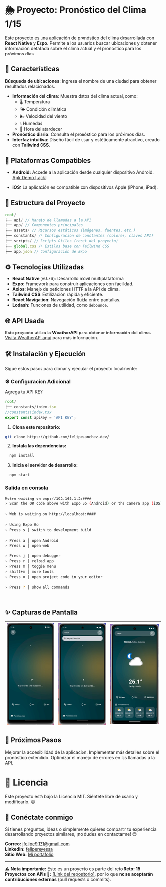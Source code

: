 # 🌦️ Proyecto: Pronóstico del Clima 1/15
Este proyecto es una aplicación de pronóstico del clima desarrollada con **React Native** y **Expo**. Permite a los usuarios buscar ubicaciones y obtener información detallada sobre el clima actual y el pronóstico para los próximos días.
## 📱 Características
**Búsqueda de ubicaciones**: Ingresa el nombre de una ciudad para obtener resultados relacionados.
- **Información del clima**: Muestra datos del clima actual, como:
  - 🌡️ Temperatura
  - 🌤️ Condición climática
  - 🌬️ Velocidad del viento
  - 💧 Humedad
  - 🌅 Hora del atardecer
- **Pronóstico diario**: Consulta el pronóstico para los próximos días.
- **Interfaz intuitiva**: Diseño fácil de usar y estéticamente atractivo, creado con **Tailwind CSS**.
## 📱 Plataformas Compatibles

- **Android:** Accede a la aplicación desde cualquier dispositivo Android.  
  [Apk Demo [.apk]](https://expo.dev/artifacts/eas/4HyspTxXZwrbuyKpq5TH5b.apk)

- **iOS:** La aplicación es compatible con dispositivos Apple (iPhone, iPad).
## 📂 Estructura del Proyecto
```JavaScript
root/ 
├── api/ // Manejo de llamadas a la API 
├── app/ // Componentes principales 
├── assets/ // Recursos estáticos (imágenes, fuentes, etc.) 
├── constants/ // Configuración de constantes (colores, claves API) 
├── scripts/ // Scripts útiles (reset del proyecto) 
├── global.css // Estilos base con Tailwind CSS 
├── app.json // Configuración de Expo 
 ```

## ⚙️ Tecnologías Utilizadas
- **React Native** (v0.76): Desarrollo móvil multiplataforma.
- **Expo**: Framework para construir aplicaciones con facilidad.
- **Axios**: Manejo de peticiones HTTP a la API de clima.
- **Tailwind CSS**: Estilización rápida y eficiente.
- **React Navigation**: Navegación fluida entre pantallas.
- **Lodash**: Funciones de utilidad, como `debounce`.
## 🌐 API Usada
Este proyecto utiliza la **WeatherAPI** para obtener información del clima. [Visita WeatherAPI aquí](https://www.weatherapi.com/) para más información.
## 🛠️ Instalación y Ejecución
Sigue estos pasos para clonar y ejecutar el proyecto localmente:
### ⚙️ Configuracion Adicional
Agrega tu API KEY
```JavaScript
root/ 
├── constants/index.tsx
//constants\index.tsx
export const apiKey = 'API KEY';
 ```
1. **Clona este repositorio:**

```bash
git clone https://github.com/felipesanchez-dev/
```
2.  **Instala las dependencias:**
```bash
  npm install
```
3.  **Inicia el servidor de desarrollo:**
```bash
  npm start
```
### Salida en consola
```bash
Metro waiting on exp://192.168.1.2:####
› Scan the QR code above with Expo Go (Android) or the Camera app (iOS)

› Web is waiting on http://localhost:####

› Using Expo Go
› Press s │ switch to development build

› Press a │ open Android
› Press w │ open web

› Press j │ open debugger
› Press r │ reload app
› Press m │ toggle menu
› shift+m │ more tools
› Press o │ open project code in your editor

› Press ? │ show all commands
```
<br>

## ✨ Capturas de Pantalla

| ![Captura 1](https://github.com/felipesanchez-dev/Pronostico-del-Clima/blob/main/assets/Capturas/app1.jpg) | ![Captura 2](https://github.com/felipesanchez-dev/Pronostico-del-Clima/blob/main/assets/Capturas/app2.jpg) | ![Captura 3](https://github.com/felipesanchez-dev/Pronostico-del-Clima/blob/main/assets/Capturas/app3.jpg) |
|------------------------------------------|------------------------------------------|------------------------------------------|

## 📌 Próximos Pasos
Mejorar la accesibilidad de la aplicación.
Implementar más detalles sobre el pronóstico extendido.
Optimizar el manejo de errores en las llamadas a la API.

# 📄 Licencia
Este proyecto está bajo la Licencia MIT. Siéntete libre de usarlo y modificarlo. 😊

## **💬 Conéctate conmigo**  

Si tienes preguntas, ideas o simplemente quieres compartir tu experiencia desarrollando proyectos similares, ¡no dudes en contactarme! 😊  

**Correo:** [jfelipe9.121@gmail.com](mailto:jfelipe9.121@gmail.com)  
**LinkedIn:** [felipereyessa](https://www.linkedin.com/in/felipereyessa)  
**Sitio Web:** [Mi portafolio](https://pipedev.vercel.app/)  

--- 
**⚠️ Nota importante:** Este es un proyecto es parte del reto **Reto: 15 Proyectos con APIs 🚀:** [[Link del repositorio]](https://github.com/felipesanchez-dev/RN-15-Projects-APIs-Challenge), por lo que **no se aceptarán contribuciones externas** (pull requests o commits).  
